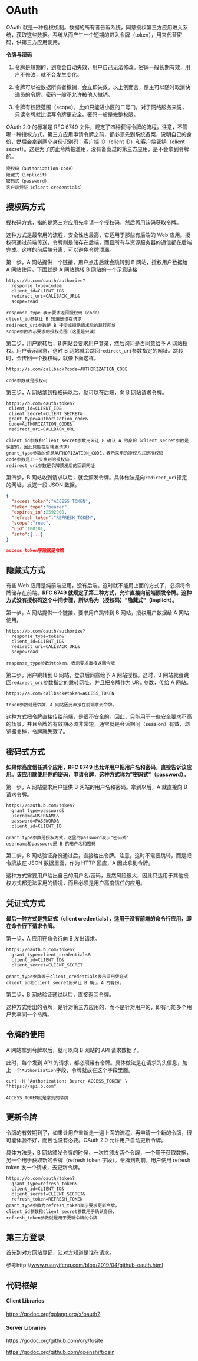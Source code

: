 # OAuth

OAuth 就是一种授权机制。数据的所有者告诉系统，同意授权第三方应用进入系统，获取这些数据。系统从而产生一个短期的进入令牌（token），用来代替密码，供第三方应用使用。

**令牌与密码**

1. 令牌是短期的，到期会自动失效，用户自己无法修改。密码一般长期有效，用户不修改，就不会发生变化。

2. 令牌可以被数据所有者撤销，会立即失效。以上例而言，屋主可以随时取消快递员的令牌。密码一般不允许被他人撤销。

3. 令牌有权限范围（scope），比如只能进小区的二号门。对于网络服务来说，只读令牌就比读写令牌更安全。密码一般是完整权限。

OAuth 2.0 的标准是 RFC 6749 文件，规定了四种获得令牌的流程。注意，不管哪一种授权方式，第三方应用申请令牌之前，都必须先到系统备案，说明自己的身份，然后会拿到两个身份识别码：客户端 ID（client ID）和客户端密钥（client secret）。这是为了防止令牌被滥用，没有备案过的第三方应用，是不会拿到令牌的。

```
授权码（authorization-code）
隐藏式（implicit）
密码式（password）：
客户端凭证（client credentials）
```

## 授权码方式

授权码方式，指的是第三方应用先申请一个授权码，然后再用该码获取令牌。

这种方式是最常用的流程，安全性也最高，它适用于那些有后端的 Web 应用。授权码通过前端传送，令牌则是储存在后端，而且所有与资源服务器的通信都在后端完成。这样的前后端分离，可以避免令牌泄漏。

第一步，A 网站提供一个链接，用户点击后就会跳转到 B 网站，授权用户数据给 A 网站使用。下面就是 A 网站跳转 B 网站的一个示意链接

```
https://b.com/oauth/authorize?
  response_type=code&
  client_id=CLIENT_ID&
  redirect_uri=CALLBACK_URL&
  scope=read
  
response_type 表示要求返回授权码（code）
client_id参数让 B 知道是谁在请求
redirect_uri参数是 B 接受或拒绝请求后的跳转网址
scope参数表示要求的授权范围（这里是只读）
```

第二步，用户跳转后，B 网站会要求用户登录，然后询问是否同意给予 A 网站授权。用户表示同意，这时 B 网站就会跳回`redirect_uri`参数指定的网址。跳转时，会传回一个授权码，就像下面这样。

```
https://a.com/callback?code=AUTHORIZATION_CODE

code参数就是授权码
```

第三步，A 网站拿到授权码以后，就可以在后端，向 B 网站请求令牌。

```
https://b.com/oauth/token?
 client_id=CLIENT_ID&
 client_secret=CLIENT_SECRET&
 grant_type=authorization_code&
 code=AUTHORIZATION_CODE&
 redirect_uri=CALLBACK_URL
 
client_id参数和client_secret参数用来让 B 确认 A 的身份（client_secret参数是保密的，因此只能在后端发请求）
grant_type参数的值是AUTHORIZATION_CODE，表示采用的授权方式是授权码
code参数是上一步拿到的授权码
redirect_uri参数是令牌颁发后的回调网址
```

第四步，B 网站收到请求以后，就会颁发令牌。具体做法是向`redirect_uri`指定的网址，发送一段 JSON 数据。

```json
{    
  "access_token":"ACCESS_TOKEN",
  "token_type":"bearer",
  "expires_in":2592000,
  "refresh_token":"REFRESH_TOKEN",
  "scope":"read",
  "uid":100101,
  "info":{...}
}

access_token字段就是令牌
```



## 隐藏式方式

有些 Web 应用是纯前端应用，没有后端。这时就不能用上面的方式了，必须将令牌储存在前端。**RFC 6749 就规定了第二种方式，允许直接向前端颁发令牌。这种方式没有授权码这个中间步骤，所以称为（授权码）"隐藏式"（implicit）。**

第一步，A 网站提供一个链接，要求用户跳转到 B 网站，授权用户数据给 A 网站使用。

```
https://b.com/oauth/authorize?
  response_type=token&
  client_id=CLIENT_ID&
  redirect_uri=CALLBACK_URL&
  scope=read
  
response_type参数为token，表示要求直接返回令牌
```

第二步，用户跳转到 B 网站，登录后同意给予 A 网站授权。这时，B 网站就会跳回`redirect_uri`参数指定的跳转网址，并且把令牌作为 URL 参数，传给 A 网站。

```
https://a.com/callback#token=ACCESS_TOKEN

token参数就是令牌，A 网站因此直接在前端拿到令牌。
```



这种方式把令牌直接传给前端，是很不安全的。因此，只能用于一些安全要求不高的场景，并且令牌的有效期必须非常短，通常就是会话期间（session）有效，浏览器关掉，令牌就失效了。

## 密码式方式

**如果你高度信任某个应用，RFC 6749 也允许用户把用户名和密码，直接告诉该应用。该应用就使用你的密码，申请令牌，这种方式称为"密码式"（password）。**

第一步，A 网站要求用户提供 B 网站的用户名和密码。拿到以后，A 就直接向 B 请求令牌。

```
https://oauth.b.com/token?
  grant_type=password&
  username=USERNAME&
  password=PASSWORD&
  client_id=CLIENT_ID
  
grant_type参数是授权方式，这里的password表示"密码式"
username和password是 B 的用户名和密码
```

第二步，B 网站验证身份通过后，直接给出令牌。注意，这时不需要跳转，而是把令牌放在 JSON 数据里面，作为 HTTP 回应，A 因此拿到令牌。

这种方式需要用户给出自己的用户名/密码，显然风险很大，因此只适用于其他授权方式都无法采用的情况，而且必须是用户高度信任的应用。

## 凭证式方式

**最后一种方式是凭证式（client credentials），适用于没有前端的命令行应用，即在命令行下请求令牌。**

第一步，A 应用在命令行向 B 发出请求。

```
https://oauth.b.com/token?
  grant_type=client_credentials&
  client_id=CLIENT_ID&
  client_secret=CLIENT_SECRET
  
grant_type参数等于client_credentials表示采用凭证式
client_id和client_secret用来让 B 确认 A 的身份。
```

第二步，B 网站验证通过以后，直接返回令牌。

这种方式给出的令牌，是针对第三方应用的，而不是针对用户的，即有可能多个用户共享同一个令牌。

## 令牌的使用

A 网站拿到令牌以后，就可以向 B 网站的 API 请求数据了。

此时，每个发到 API 的请求，都必须带有令牌。具体做法是在请求的头信息，加上一个`Authorization`字段，令牌就放在这个字段里面。

```
curl -H "Authorization: Bearer ACCESS_TOKEN" \
"https://api.b.com"

ACCESS_TOKEN就是拿到的令牌
```

## 更新令牌

令牌的有效期到了，如果让用户重新走一遍上面的流程，再申请一个新的令牌，很可能体验不好，而且也没有必要。OAuth 2.0 允许用户自动更新令牌。

具体方法是，B 网站颁发令牌的时候，一次性颁发两个令牌，一个用于获取数据，另一个用于获取新的令牌（refresh token 字段）。令牌到期前，用户使用 refresh token 发一个请求，去更新令牌。

```
https://b.com/oauth/token?
  grant_type=refresh_token&
  client_id=CLIENT_ID&
  client_secret=CLIENT_SECRET&
  refresh_token=REFRESH_TOKEN
grant_type参数为refresh_token表示要求更新令牌，
client_id参数和client_secret参数用于确认身份，
refresh_token参数就是用于更新令牌的令牌
```

## 第三方登录

首先到对方网站登记，让对方知道是谁在请求。	

参考http://www.ruanyifeng.com/blog/2019/04/github-oauth.html



## 代码框架

#### Client Libraries

https://godoc.org/golang.org/x/oauth2

#### Server Libraries

https://godoc.org/github.com/ory/fosite

https://godoc.org/github.com/openshift/osin

